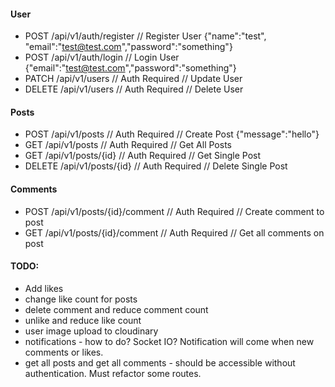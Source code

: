 #### User

- POST /api/v1/auth/register // Register User {"name":"test", "email":"test@test.com","password":"something"}
- POST /api/v1/auth/login // Login User {"email":"test@test.com","password":"something"}
- PATCH /api/v1/users // Auth Required // Update User
- DELETE /api/v1/users // Auth Required // Delete User

#### Posts

- POST /api/v1/posts // Auth Required // Create Post {"message":"hello"}
- GET /api/v1/posts // Auth Required // Get All Posts
- GET /api/v1/posts/{id} // Auth Required // Get Single Post
- DELETE /api/v1/posts/{id} // Auth Required // Delete Single Post

#### Comments

- POST /api/v1/posts/{id}/comment // Auth Required // Create comment to post
- GET /api/v1/posts/{id}/comment // Auth Required // Get all comments on post

#### TODO:

- Add likes
- change like count for posts
- delete comment and reduce comment count
- unlike and reduce like count
- user image upload to cloudinary
- notifications - how to do? Socket IO? Notification will come when new comments or likes.
- get all posts and get all comments - should be accessible without authentication. Must refactor some routes.
